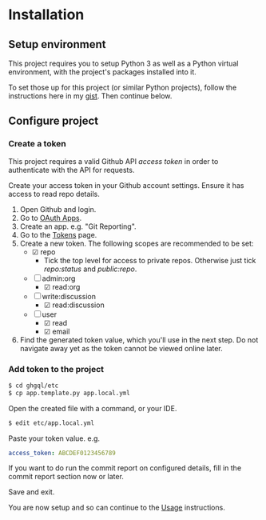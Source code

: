 # Installation


## Setup environment

This project requires you to setup Python 3 as well as a Python virtual environment, with the project's packages installed into it.

To set those up for this project (or similar Python projects), follow the instructions here in my [gist](https://gist.github.com/MichaelCurrin/3a4d14ba1763b4d6a1884f56a01412b7). Then continue below.


## Configure project

### Create a token

This project requires a valid Github API _access token_ in order to authenticate with the API for requests.

Create your access token in your Github account settings. Ensure it has access to read repo details.

1. Open Github and login.
2. Go to [OAuth Apps](https://github.com/settings/developers).
3. Create an app. e.g. "Git Reporting".
4. Go to the [Tokens](https://github.com/settings/tokens) page.
5. Create a new token. The following scopes are recommended to be set:
    * ☑ repo
        - Tick the top level for access to private repos. Otherwise just tick _repo:status_ and _public:repo_.
    * ☐ admin:org
        - ☑ read:org
    * ☐ write:discussion
        - ☑ read:discussion
    * ☐ user
        - ☑ read
        - ☑ email
6. Find the generated token value, which you'll use in the next step. Do not navigate away yet as the token cannot be viewed online later.

### Add token to the project

```bash
$ cd ghgql/etc
$ cp app.template.py app.local.yml
```

Open the created file with a command, or your IDE.

```bash
$ edit etc/app.local.yml
```

Paste your token value. e.g.
```yaml
access_token: ABCDEF0123456789
```

If you want to do run the commit report on configured details, fill in the commit report section now or later.

Save and exit.

You are now setup and so can continue to the [Usage](usage.md) instructions.
